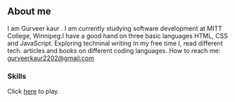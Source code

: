 ## About me

I am Gurveer kaur .
I am currently studying software development at MITT College, Winnipeg.I have a good hand on three basic languages HTML, CSS and JavaScript. Exploring techninal writing 
In my free time I, read different tech. articles and books on different coding languages. How to reach me: gurveerkaur2202@gmail.com


### Skills

Click [here]( https://gurveerkaur1.github.io/Guessing-Game/) to play.